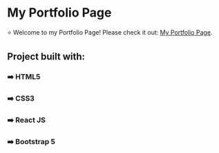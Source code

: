 # My Portfolio Page

⭐ Welcome to my Portfolio Page!
Please check it out: [My Portfolio Page](https://gilded-wisp-1662c6.netlify.app).

## Project built with:

### ➡️ HTML5
### ➡️ CSS3
### ➡️ React JS
### ➡️ Bootstrap 5
